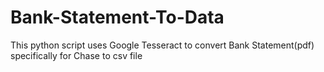 # Bank-Statement-To-Data
This python script uses Google Tesseract to convert Bank Statement(pdf) specifically for Chase to csv file
